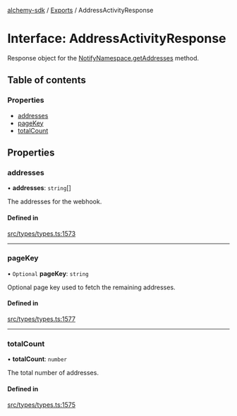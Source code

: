[alchemy-sdk](../README.md) / [Exports](../modules.md) / AddressActivityResponse

# Interface: AddressActivityResponse

Response object for the [NotifyNamespace.getAddresses](../classes/NotifyNamespace.md#getaddresses) method.

## Table of contents

### Properties

- [addresses](AddressActivityResponse.md#addresses)
- [pageKey](AddressActivityResponse.md#pagekey)
- [totalCount](AddressActivityResponse.md#totalcount)

## Properties

### addresses

• **addresses**: `string`[]

The addresses for the webhook.

#### Defined in

[src/types/types.ts:1573](https://github.com/alchemyplatform/alchemy-sdk-js/blob/8b1ae5c/src/types/types.ts#L1573)

___

### pageKey

• `Optional` **pageKey**: `string`

Optional page key used to fetch the remaining addresses.

#### Defined in

[src/types/types.ts:1577](https://github.com/alchemyplatform/alchemy-sdk-js/blob/8b1ae5c/src/types/types.ts#L1577)

___

### totalCount

• **totalCount**: `number`

The total number of addresses.

#### Defined in

[src/types/types.ts:1575](https://github.com/alchemyplatform/alchemy-sdk-js/blob/8b1ae5c/src/types/types.ts#L1575)
